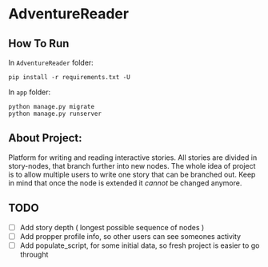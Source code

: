 # AdventureReader

## How To Run

In `AdventureReader` folder:
```
pip install -r requirements.txt -U
```

In `app` folder:
```
python manage.py migrate
python manage.py runserver
```

## About Project:

Platform for writing and reading interactive stories. All stories are divided in story-nodes, that branch further into new nodes. The whole idea of project is to allow multiple users to write one story that can be branched out. Keep in mind that once the node is extended it *cannot* be changed anymore.

## TODO
- [ ] Add story depth ( longest possible sequence of nodes )
- [ ] Add propper profile info, so other users can see someones activity
- [ ] Add populate_script, for some initial data, so fresh project is easier to go throught
